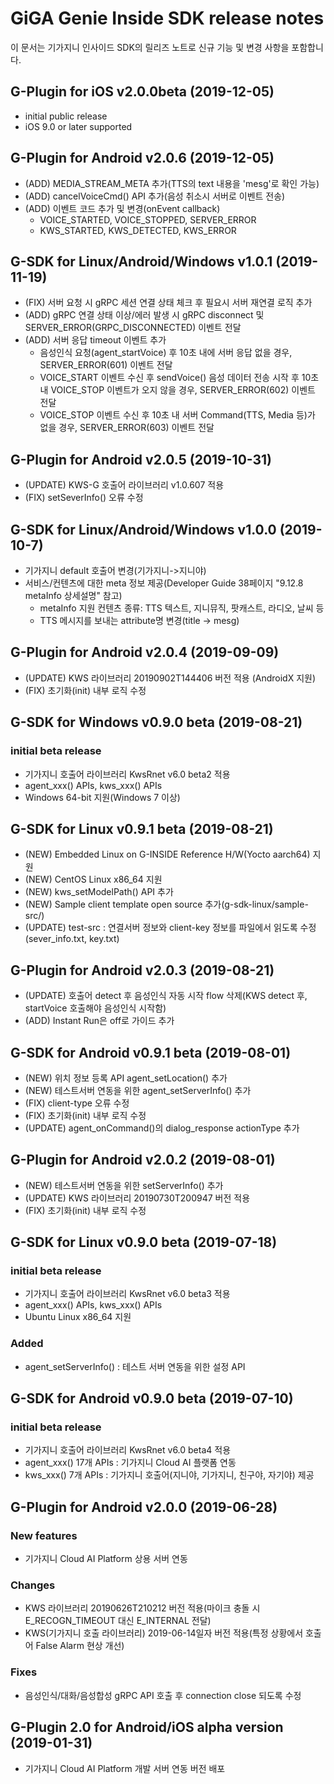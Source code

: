 # GiGA Genie Inside SDK release notes

이 문서는 기가지니 인사이드 SDK의 릴리즈 노트로 신규 기능 및 변경 사항을 포함합니다.

## G-Plugin for iOS v2.0.0beta (2019-12-05)
* initial public release
* iOS 9.0 or later supported

## G-Plugin for Android v2.0.6 (2019-12-05)
* (ADD) MEDIA_STREAM_META 추가(TTS의 text 내용을 'mesg'로 확인 가능)
* (ADD) cancelVoiceCmd() API 추가(음성 취소시 서버로 이벤트 전송)
* (ADD) 이벤트 코드 추가 및 변경(onEvent callback)
  - VOICE_STARTED, VOICE_STOPPED, SERVER_ERROR
  - KWS_STARTED, KWS_DETECTED, KWS_ERROR

## G-SDK for Linux/Android/Windows v1.0.1 (2019-11-19)
* (FIX) 서버 요청 시 gRPC 세션 연결 상태 체크 후 필요시 서버 재연결 로직 추가
* (ADD) gRPC 연결 상태 이상/에러 발생 시 gRPC disconnect 및 SERVER_ERROR(GRPC_DISCONNECTED) 이벤트 전달
* (ADD) 서버 응답 timeout 이벤트 추가
  - 음성인식 요청(agent_startVoice) 후 10초 내에 서버 응답 없을 경우, SERVER_ERROR(601) 이벤트 전달
  - VOICE_START 이벤트 수신 후 sendVoice() 음성 데이터 전송 시작 후 10초 내 VOICE_STOP 이벤트가 오지 않을 경우, SERVER_ERROR(602) 이벤트 전달
  - VOICE_STOP 이벤트 수신 후 10초 내 서버 Command(TTS, Media 등)가 없을 경우, SERVER_ERROR(603) 이벤트 전달

## G-Plugin for Android v2.0.5 (2019-10-31)
* (UPDATE) KWS-G 호출어 라이브러리 v1.0.607 적용
* (FIX) setSeverInfo() 오류 수정

## G-SDK for Linux/Android/Windows v1.0.0 (2019-10-7)
* 기가지니 default 호출어 변경(기가지니->지니야)
* 서비스/컨텐츠에 대한 meta 정보 제공(Developer Guide 38페이지 "9.12.8 metaInfo 상세설명" 참고)
  - metaInfo 지원 컨텐츠 종류: TTS 텍스트, 지니뮤직, 팟캐스트, 라디오, 날씨 등
  - TTS 메시지를 보내는 attribute명 변경(title -> mesg)

## G-Plugin for Android v2.0.4 (2019-09-09)
* (UPDATE) KWS 라이브러리 20190902T144406 버전 적용 (AndroidX 지원)
* (FIX) 초기화(init) 내부 로직 수정

## G-SDK for Windows v0.9.0 beta (2019-08-21)

### initial beta release
* 기가지니 호출어 라이브러리 KwsRnet v6.0 beta2 적용
* agent_xxx() APIs, kws_xxx() APIs
* Windows 64-bit 지원(Windows 7 이상)

## G-SDK for Linux v0.9.1 beta (2019-08-21)
* (NEW) Embedded Linux on G-INSIDE Reference H/W(Yocto aarch64) 지원
* (NEW) CentOS Linux x86_64 지원
* (NEW) kws_setModelPath() API 추가
* (NEW) Sample client template open source 추가(g-sdk-linux/sample-src/)
* (UPDATE) test-src : 연결서버 정보와 client-key 정보를 파일에서 읽도록 수정(sever_info.txt, key.txt)

## G-Plugin for Android v2.0.3 (2019-08-21)
* (UPDATE) 호출어 detect 후 음성인식 자동 시작 flow 삭제(KWS detect 후, startVoice 호출해야 음성인식 시작함)
* (ADD) Instant Run은 off로 가이드 추가

## G-SDK for Android v0.9.1 beta (2019-08-01)
* (NEW) 위치 정보 등록 API agent_setLocation() 추가
* (NEW) 테스트서버 연동을 위한 agent_setServerInfo() 추가
* (FIX) client-type 오류 수정
* (FIX) 초기화(init) 내부 로직 수정
* (UPDATE) agent_onCommand()의 dialog_response actionType 추가

## G-Plugin for Android v2.0.2 (2019-08-01)
* (NEW) 테스트서버 연동을 위한 setServerInfo() 추가
* (UPDATE) KWS 라이브러리 20190730T200947 버전 적용
* (FIX) 초기화(init) 내부 로직 수정

## G-SDK for Linux v0.9.0 beta (2019-07-18)

### initial beta release
* 기가지니 호출어 라이브러리 KwsRnet v6.0 beta3 적용
* agent_xxx() APIs, kws_xxx() APIs
* Ubuntu Linux x86_64 지원

### Added
* agent_setServerInfo() : 테스트 서버 연동을 위한 설정 API

## G-SDK for Android v0.9.0 beta (2019-07-10)

### initial beta release
* 기가지니 호출어 라이브러리 KwsRnet v6.0 beta4 적용
* agent_xxx() 17개 APIs : 기가지니 Cloud AI 플랫폼 연동
* kws_xxx() 7개 APIs : 기가지니 호출어(지니야, 기가지니, 친구야, 자기야) 제공

## G-Plugin for Android v2.0.0 (2019-06-28)

### New features

* 기가지니 Cloud AI Platform 상용 서버 연동

### Changes

* KWS 라이브러리 20190626T210212 버전 적용(마이크 충돌 시 E_RECOGN_TIMEOUT 대신 E_INTERNAL 전달)
* KWS(기가지니 호출 라이브러리) 2019-06-14일자 버전 적용(특정 상황에서 호출어 False Alarm 현상 개선)

### Fixes

* 음성인식/대화/음성합성 gRPC API 호출 후 connection close 되도록 수정

## G-Plugin 2.0 for Android/iOS alpha version (2019-01-31)

* 기가지니 Cloud AI Platform 개발 서버 연동 버전 배포 
